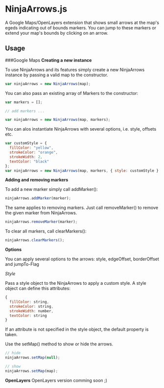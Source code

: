NinjaArrows.js
==============

A Google Maps/OpenLayers extension that shows small arrows at the map's egeds indicating out of bounds markers. You can jump to these markers or extend your map's bounds by clicking on an arrow.

Usage
-----

###Google Maps
**Creating a new instance**

To use NinjaArrows and its features simply create a new NinjaArrows instance by passing a valid map to the constructor.
```javascript
var ninjaArrows = new NinjaArrows(map);
```

You can also pass an existing array of Markers to the constructor:
```javascript
var markers = [];

// add markers ...

var ninjaArrows = new NinjaArrows(map, markers);
```

You can alos instantiate NinjaArrows with several options, i.e. style, offsets etc.
```javascript
var customStyle = {
  fillColor: "yellow",
  strokeColor: "orange",
  strokeWidth: 2,
  textColor: "black"
};
var ninjaArrows = new NinjaArrows(map, markers, { style: customStyle } );
```

**Adding and removing markers**

To add a new marker simply call addMarker():
```javascript
ninjaArrows.addMarker(marker);
```

The same applies to removing markers. Just call removeMarker() to remove the given marker from NinjaArrows. 
```javascript
ninjaArrows.removeMarker(marker);
```

To clear all markers, call clearMarkers():
```javascript
ninjaArrows.clearMarkers();
```

**Options**

You can apply several options to the arrows: style, edgeOffset, borderOffset and jumpTo-Flag

_Style_

Pass a style object to the NinjaArrows to apply a custom style. A style object can define this attributes:
```javascript
{
  fillColor: string,
  strokeColor: string,
  strokeWidth: number,
  textColor: string
}
```
If an attribute is not specified in the style object, the default property is taken.

Use the setMap() method to show or hide the arrows.
```javascript
// hide
ninjaArrows.setMap(null);

// show
ninjaArrows.setMap(map);
```


**OpenLayers**
OpenLayers version comming soon ;)

